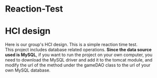 # Reaction-Test
# HCI design
Here is our group's HCI design. This is a simple reaction time test.  
This project includes database related operations. **Since the data source used is MySQL**, if you want to run the project on your own computer, you need to download the MySQL driver and add it to the tomcat module, and modify the url of the method under the gameDAO class to the url of your own MySQL database.
